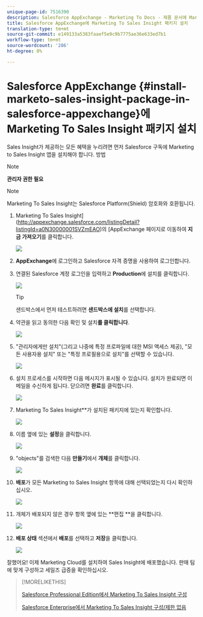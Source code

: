 ```yaml
---
unique-page-id: 7516390
description: Salesforce AppExchange - Marketing To Docs - 제품 문서에 Marketing To Sales Insight 패키지 설치
title: Salesforce AppExchange에 Marketing To Sales Insight 패키지 설치
translation-type: tm+mt
source-git-commit: e149133a5383faaef5e9c9b7775ae36e633ed7b1
workflow-type: tm+mt
source-wordcount: '286'
ht-degree: 0%

---
```



# Salesforce AppExchange {#install-marketo-sales-insight-package-in-salesforce-appexchange}에 Marketing To Sales Insight 패키지 설치

Sales Insight가 제공하는 모든 혜택을 누리려면 먼저 Salesforce 구독에 Marketing to Sales Insight 앱을 설치해야 합니다. 방법

>[!NOTE]
>
>**관리자 권한 필요**

>[!NOTE]
>
>Marketing To Sales Insight는 Salesforce Platform(Shield) 암호화와 호환됩니다.

1. Marketing To Sales Insight](http://appexchange.salesforce.com/listingDetail?listingId=a0N30000001SVZmEAO)의 [AppExchange 페이지로 이동하여 **지금 가져오기**&#x200B;를 클릭합니다.

   ![](assets/one.png)

1. **AppExchange**&#x200B;에 로그인하고 Salesforce 자격 증명을 사용하여 로그인합니다.
1. 연결된 Salesforce 계정 로그인을 입력하고 **Production**&#x200B;에 설치를 클릭합니다.

   ![](assets/three.png)

   >[!TIP]
   >
   >샌드박스에서 먼저 테스트하려면 **샌드박스에 설치**&#x200B;를 선택합니다.

1. 약관을 읽고 동의한 다음 확인 및 설치**를 클릭합니다**.

   ![](assets/four.png)

1. &quot;관리자에게만 설치&quot;(그리고 나중에 특정 프로파일에 대한 MSI 액세스 제공), &quot;모든 사용자용 설치&quot; 또는 &quot;특정 프로필용으로 설치&quot;를 선택할 수 있습니다.

   ![](assets/five.png)

1. 설치 프로세스를 시작하면 다음 메시지가 표시될 수 있습니다. 설치가 완료되면 이메일을 수신하게 됩니다. 닫으려면 **완료**&#x200B;를 클릭합니다.

   ![](assets/six.png)

1. Marketing To Sales Insight**가 설치된 패키지에 있는지 확인합니다.

   ![](assets/seven.png)

1. 이름 옆에 있는 **설정**&#x200B;을 클릭합니다.

   ![](assets/image2015-5-22-14-3a40-3a39.png)

1. &quot;objects&quot;를 검색한 다음 **만들기**&#x200B;에서 **개체**&#x200B;를 클릭합니다.

   ![](assets/image2015-5-22-14-3a42-3a7.png)

1. **배포**&#x200B;가 모든 Marketing to Sales Insight 항목에 대해 선택되었는지 다시 확인하십시오.

   ![](assets/image2015-5-27-16-3a15-3a58.png)

1. 개체가 배포되지 않은 경우 항목 옆에 있는 **편집 **을 클릭합니다.

   ![](assets/image2014-9-24-17-3a23-3a45.png)

1. **배포 상태** 섹션에서 **배포**&#x200B;를 선택하고 **저장**&#x200B;을 클릭합니다.

   ![](assets/image2014-9-24-17-3a24-3a0.png)

잘했어요! 이제 Marketing Cloud를 설치하여 Sales Insight에 배포했습니다. 판매 팀에 맞게 구성하고 세일즈 급증을 확인하십시오.

>[!MORELIKETHIS]
>
>[Salesforce Professional Edition에서 Marketing To Sales Insight 구성](../../../../product-docs/marketo-sales-insight/msi-for-salesforce/configuration/configure-marketo-sales-insight-in-salesforce-professional-edition.md)
>
>[Salesforce Enterprise에서 Marketing To Sales Insight 구성/제한 없음](../../../../product-docs/marketo-sales-insight/msi-for-salesforce/configuration/configure-marketo-sales-insight-in-salesforce-enterprise-unlimited.md)

